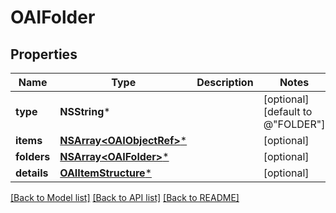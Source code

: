# OAIFolder

## Properties
Name | Type | Description | Notes
------------ | ------------- | ------------- | -------------
**type** | **NSString*** |  | [optional] [default to @"FOLDER"]
**items** | [**NSArray&lt;OAIObjectRef&gt;***](OAIObjectRef.md) |  | [optional] 
**folders** | [**NSArray&lt;OAIFolder&gt;***](OAIFolder.md) |  | [optional] 
**details** | [**OAIItemStructure***](OAIItemStructure.md) |  | [optional] 

[[Back to Model list]](../README.md#documentation-for-models) [[Back to API list]](../README.md#documentation-for-api-endpoints) [[Back to README]](../README.md)


